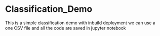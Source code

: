 # Classification_Demo
This is a simple classification demo with inbuild deployment 
we can use a one CSV file 
and all the code are saved in jupyter notebook 
